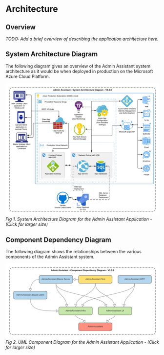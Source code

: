 # Architecture  

## Overview

_TODO: Add a brief overview of describing the application architecture here._

## System Architecture Diagram

The following diagram gives an overview of the Admin Assistant system architecture as it would be when deployed in production on the Microsoft Azure Cloud Platform.  

[![Admin Assistant System Architecture Diagram](../images/Architecture/System-Architecture-Diagram_V1o0o0.png)](https://simongeering.github.io/AdminAssistant/images/Architecture/System-Architecture-Diagram_V1o0o0.png)
_Fig 1. System Architecture Diagram for the Admin Assistant Application - (Click for larger size)_

## Component Dependency Diagram

The following diagram shows the relationships between the various components of the Admin Assistant system.  

[![Admin Assistant UML Component Diagram](../images/Architecture/Component-Diagram_V1o0o0.png)](https://simongeering.github.io/AdminAssistant/images/Architecture/Component-Diagram_V1o0o0.png)
_Fig 2. UML Component Diagram for the Admin Assistant Application - (Click for larger size)_
